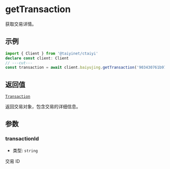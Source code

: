 # getTransaction

获取交易详情。

## 示例

```ts twoslash
import { Client } from '@taiyinet/ctaiyi'
declare const client: Client
// ---cut---
const transaction = await client.baiyujing.getTransaction('903430761b97a2ce7be79b578700ebc1598c05c9')
```

## 返回值

[`Transaction`](/reference/types#transaction)

返回交易对象，包含交易的详细信息。

## 参数

### transactionId

- 类型: `string`

交易 ID
